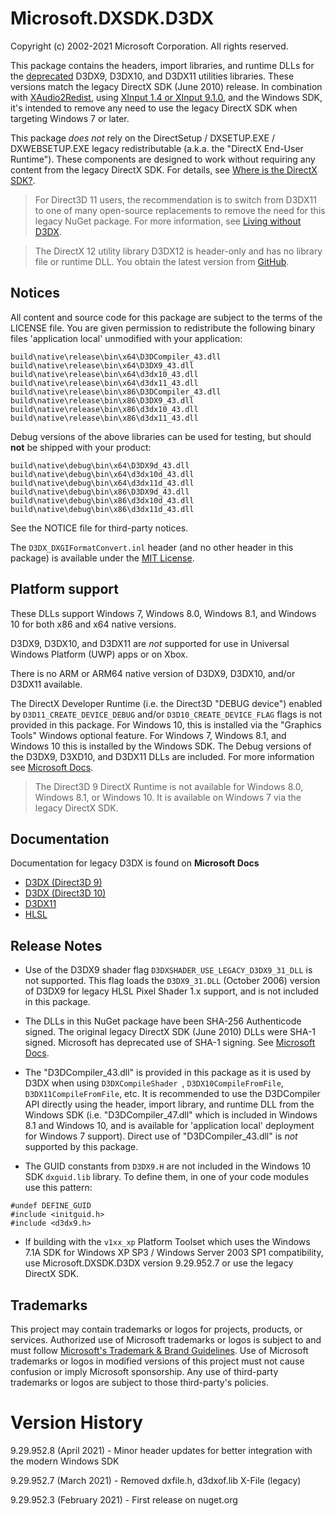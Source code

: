 # Microsoft.DXSDK.D3DX

Copyright (c) 2002-2021 Microsoft Corporation. All rights reserved.

This package contains the headers, import libraries, and runtime DLLs for the [deprecated](https://docs.microsoft.com/en-us/windows/win32/directx-sdk--august-2009-) D3DX9, D3DX10, and D3DX11 utilities libraries. These versions match the legacy DirectX SDK (June 2010) release. In combination with [XAudio2Redist](https://aka.ms/XAudio2Redist), using [XInput 1.4 or XInput 9.1.0](https://aka.ms/Mu9kn7), and the Windows SDK, it's intended to remove any need to use the legacy DirectX SDK when targeting Windows 7 or later.

This package *does not* rely on the DirectSetup / DXSETUP.EXE / DXWEBSETUP.EXE legacy redistributable (a.k.a. the "DirectX End-User Runtime"). These components are designed to work without requiring any content from the legacy DirectX SDK. For details, see [Where is the DirectX SDK?](https://aka.ms/dxsdk).

> For Direct3D 11 users, the recommendation is to switch from D3DX11 to one of many open-source replacements to remove the need for this legacy NuGet package. For more information, see [Living without D3DX](https://aka.ms/Kfsdiu).

> The DirectX 12 utility library D3DX12 is header-only and has no library file or runtime DLL. You obtain the latest version from [GitHub](https://raw.githubusercontent.com/microsoft/DirectX-Headers/main/include/directx/d3dx12.h).

## Notices

All content and source code for this package are subject to the terms of the LICENSE file. You are given permission to redistribute the following binary files 'application local' unmodified with your application:

```
build\native\release\bin\x64\D3DCompiler_43.dll
build\native\release\bin\x64\D3DX9_43.dll
build\native\release\bin\x64\d3dx10_43.dll
build\native\release\bin\x64\d3dx11_43.dll
build\native\release\bin\x86\D3DCompiler_43.dll
build\native\release\bin\x86\D3DX9_43.dll
build\native\release\bin\x86\d3dx10_43.dll
build\native\release\bin\x86\d3dx11_43.dll
```

Debug versions of the above libraries can be used for testing, but should **not** be shipped with your product:

```
build\native\debug\bin\x64\D3DX9d_43.dll
build\native\debug\bin\x64\d3dx10d_43.dll
build\native\debug\bin\x64\d3dx11d_43.dll
build\native\debug\bin\x86\D3DX9d_43.dll
build\native\debug\bin\x86\d3dx10d_43.dll
build\native\debug\bin\x86\d3dx11d_43.dll
```

See the NOTICE file for third-party notices.

The ``D3DX_DXGIFormatConvert.inl`` header (and no other header in this package) is available under the [MIT License](http://opensource.org/licenses/MIT).

## Platform support

These DLLs support Windows 7, Windows 8.0, Windows 8.1, and Windows 10 for both x86 and x64 native versions.

D3DX9, D3DX10, and D3DX11 are *not* supported for use in Universal Windows Platform (UWP) apps or on Xbox.

There is no ARM or ARM64 native version of D3DX9, D3DX10, and/or D3DX11 available.

The DirectX Developer Runtime (i.e. the Direct3D "DEBUG device") enabled by ``D3D11_CREATE_DEVICE_DEBUG`` and/or ``D3D10_CREATE_DEVICE_FLAG`` flags is not provided in this package. For Windows 10, this is installed via the "Graphics Tools" Windows optional feature. For Windows 7, Windows 8.1, and Windows 10 this is installed by the Windows SDK. The Debug versions of the D3DX9, D3XD10, and D3DX11 DLLs are included. For more information see [Microsoft Docs](https://docs.microsoft.com/en-us/windows/win32/direct3d11/overviews-direct3d-11-devices-layers).

> The Direct3D 9 DirectX Runtime is not available for Windows 8.0, Windows 8.1, or Windows 10. It is available on Windows 7 via the legacy DirectX SDK.

## Documentation

Documentation for legacy D3DX is found on **Microsoft Docs**

* [D3DX (Direct3D 9)](https://docs.microsoft.com/en-us/windows/win32/direct3d9/d3dx)
* [D3DX (Direct3D 10)](https://docs.microsoft.com/en-us/windows/win32/direct3d10/d3d10-graphics-reference-d3dx10)
* [D3DX11](https://docs.microsoft.com/en-us/windows/win32/direct3d11/d3d11-graphics-reference-d3dx11)
* [HLSL](https://docs.microsoft.com/en-us/windows/win32/direct3dhlsl/dx-graphics-hlsl-unpacking-packing-dxgi-format)

## Release Notes

* Use of the D3DX9 shader flag ``D3DXSHADER_USE_LEGACY_D3DX9_31_DLL`` is not supported. This flag loads the ``D3DX9_31.DLL`` (October 2006) version of D3DX9 for legacy HLSL Pixel Shader 1.x support, and is not included in this package.

* The DLLs in this NuGet package have been SHA-256 Authenticode signed. The original legacy DirectX SDK (June 2010) DLLs were SHA-1 signed. Microsoft has deprecated use of SHA-1 signing. See [Microsoft Docs](https://docs.microsoft.com/en-us/lifecycle/announcements/sha-1-signed-content-retired).

* The "D3DCompiler_43.dll" is provided in this package as it is used by D3DX when using ``D3DXCompileShader ``, ``D3DX10CompileFromFile``, ``D3DX11CompileFromFile``, etc. It is recommended to use the D3DCompiler API directly using the header, import library, and runtime DLL from the Windows SDK (i.e. "D3DCompiler_47.dll" which is included in Windows 8.1 and Windows 10, and is available for 'application local' deployment for Windows 7 support). Direct use of "D3DCompiler_43.dll" is *not* supported by this package.

* The GUID constants from ``D3DX9.H`` are not included in the Windows 10 SDK ``dxguid.lib`` library. To define them, in one of your code modules use this pattern:

```
#undef DEFINE_GUID
#include <initguid.h>
#include <d3dx9.h>
```

* If building with the ``v1xx_xp`` Platform Toolset which uses the Windows 7.1A SDK for Windows XP SP3 / Windows Server 2003 SP1 compatibility, use Microsoft.DXSDK.D3DX version 9.29.952.7 or use the legacy DirectX SDK.

## Trademarks

This project may contain trademarks or logos for projects, products, or services. Authorized use of Microsoft trademarks or logos is subject to and must follow [Microsoft's Trademark & Brand Guidelines](https://www.microsoft.com/en-us/legal/intellectualproperty/trademarks/usage/general). Use of Microsoft trademarks or logos in modified versions of this project must not cause confusion or imply Microsoft sponsorship. Any use of third-party trademarks or logos are subject to those third-party's policies.

# Version History

9.29.952.8 (April 2021) - Minor header updates for better integration with the modern Windows SDK

9.29.952.7 (March 2021) - Removed dxfile.h, d3dxof.lib X-File (legacy)

9.29.952.3 (February 2021) - First release on nuget.org
